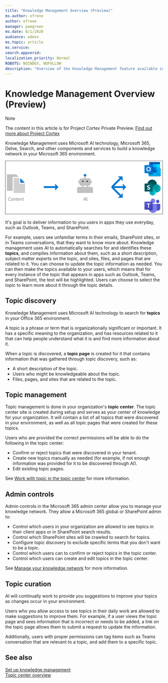```yaml
---
title: "Knowledge Management Overview (Preview)"
ms.author: efrene
author: efrene
manager: pamgreen
ms.date: 8/1/2020
audience: admin
ms.topic: article
ms.service: 
search.appverid: 
localization_priority: Normal
ROBOTS: NOINDEX, NOFOLLOW
description: "Overview of the Knowledge Management feature available in Project Cortex."
---
```


# Knowledge Management Overview (Preview)

> [!Note] 
> The content in this article is for Project Cortex Private Preview. [Find out more about Project Cortex](https://aka.ms/projectcortex) 

Knowledge Management uses Microsoft AI technology, Microsoft 365, Delve, Search, and other components and services to build a knowledge network in your Microsoft 365 environment. 

   ![Knowledge Management flow](../media/content-understanding/knowledge-management-flowchart.png) </br> 

It's goal is to deliver information to you users in apps they use everyday, such as Outlook, Teams, and SharePoint.

For example, users see unfamiliar terms in their emails, SharePoint sites, or in Teams conversations, that they want to know more about. Knowledge management uses AI to automatically searches for and identifies these **topics**, and compiles information about them, such as a short description, subject matter experts on the topic, and sites, files, and pages that are related to it. You can choose to update the topic information as needed. You can then make the topics available to your users, which means that for every instance of the topic that appears in apps such as Outlook, Teams, and SharePoint, the text will be highlighted. Users can choose to select the topic to learn more about it through the topic details.


## Topic discovery

Knowledge Management uses Microsoft AI technology to search for **topics** in your Office 365 environment.

A topic is a phrase or term that is organizationally significant or important. It has a specific meaning to the organization, and has resources related to it that can help people understand what it is and find more information about it.

When a topic is discovered, a **topic page** is created for it that contains information that was gathered through topic discovery, such as:

- A short description of the topic.
- Users who might be knowledgeable about the topic.
- Files, pages, and sites that are related to the topic.


## Topic management

Topic management is done in your organization's **topic center**. The topic center site is created during setup and serves as your center of knowledge for your organization. It will contain a list of all topics that were discovered in your environment, as well as all topic pages that were created for these topics. 

Users who are provided the correct permissions will be able to do the following in the topic center:

- Confirm or reject topics that were discovered in your tenant.
- Create new topics manually as needed (for example, if not enough information was provided for it to be discovered through AI).
- Edit existing topic pages.</br>

See [Work with topic in the topic center](work-with-topics.md) for more information.  


## Admin controls

Admin controls in the Microsoft 365 admin center  allow you to manage your knowledge network. They allow a Microsoft 365 global or SharePoint admin to:

- Control which users in your organization are allowed to see topics in their client apps or in SharePoint search results.
- Control which SharePoint sites will be crawled to search for topics.
- Configure topic discovery to exclude specific terms that you don't want to be a topic.
- Control which users can to confirm or reject topics in the topic center.
- Control which users can create and edit topics in the topic center.

See [Manage your knowledge network](manage-knowledge-network.md) for more information. 

## Topic curation

AI will continually work to provide you suggestions to improve your topics as changes occur in your environment.

Users who you allow access to see topics in their daily work are allowed to make suggestions to improve them. For example, if a user views the topic page and sees information that is incorrect or needs to be added, a link on the topic page allows them to submit a request to update the information.

Additionally, users with proper permissions can tag items such as Teams conversation that are relevant to a topic, and add them to a specific topic.




## See also
[Set up knowledge management](set-up-knowledge-network.md)</br>
[Topic center overview](topic-center-overview.md)
